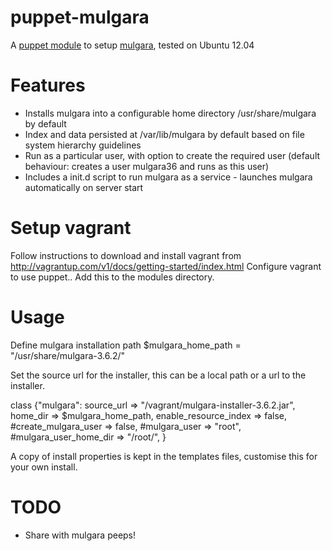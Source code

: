 puppet-mulgara
=================

A [puppet module](http://docs.puppetlabs.com) to setup [mulgara](http://www.mulgara.org/), tested on Ubuntu 12.04

Features
========
 * Installs mulgara into a configurable home directory /usr/share/mulgara by default
 * Index and data persisted at /var/lib/mulgara by default based on file system hierarchy guidelines
 * Run as a particular user, with option to create the required user (default behaviour: creates a user mulgara36 and runs as this user)
 * Includes a init.d script to run mulgara as a service - launches mulgara automatically on server start

Setup vagrant
==============

Follow instructions to download and install vagrant from http://vagrantup.com/v1/docs/getting-started/index.html
Configure vagrant to use puppet..
Add this to the modules directory.

Usage
=====
  Define mulgara installation path
      $mulgara_home_path = "/usr/share/mulgara-3.6.2/" 
  
  Set the source url for the installer, this can be a local path or a url to the installer.

  class {"mulgara":
    source_url => "/vagrant/mulgara-installer-3.6.2.jar",
    home_dir => $mulgara_home_path,
    enable_resource_index => false,
    #create_mulgara_user => false,
    #mulgara_user => "root",
    #mulgara_user_home_dir => "/root/",
  }

  A copy of install properties is kept in the templates files, customise this for your own install.

TODO
====
 * Share with mulgara peeps! 
